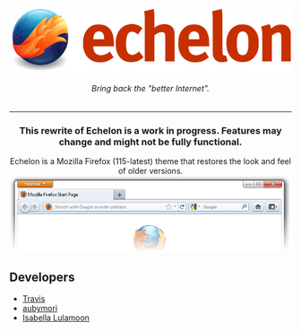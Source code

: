 <p align="center">
    <img src="images/echelon.svg" alt="Echelon logo">
    <h6 align="center"><i>Bring back the "better Internet".</i></h6>
    
</p>

___

<h3 align="center">
<b>This rewrite of Echelon is a work in progress. Features may change and might not be fully functional.</b>
</h3>

<p align="center">
  Echelon is a Mozilla Firefox (115-latest) theme that restores the look and feel of older versions.

  <img src="images/preview.png" alt="Echelon logo">
</p>

## Developers
* [Travis](https://github.com/travy-patty/)
* [aubymori](https://github.com/aubymori) 
* [Isabella Lulamoon](https://github.com/kawapure/)
